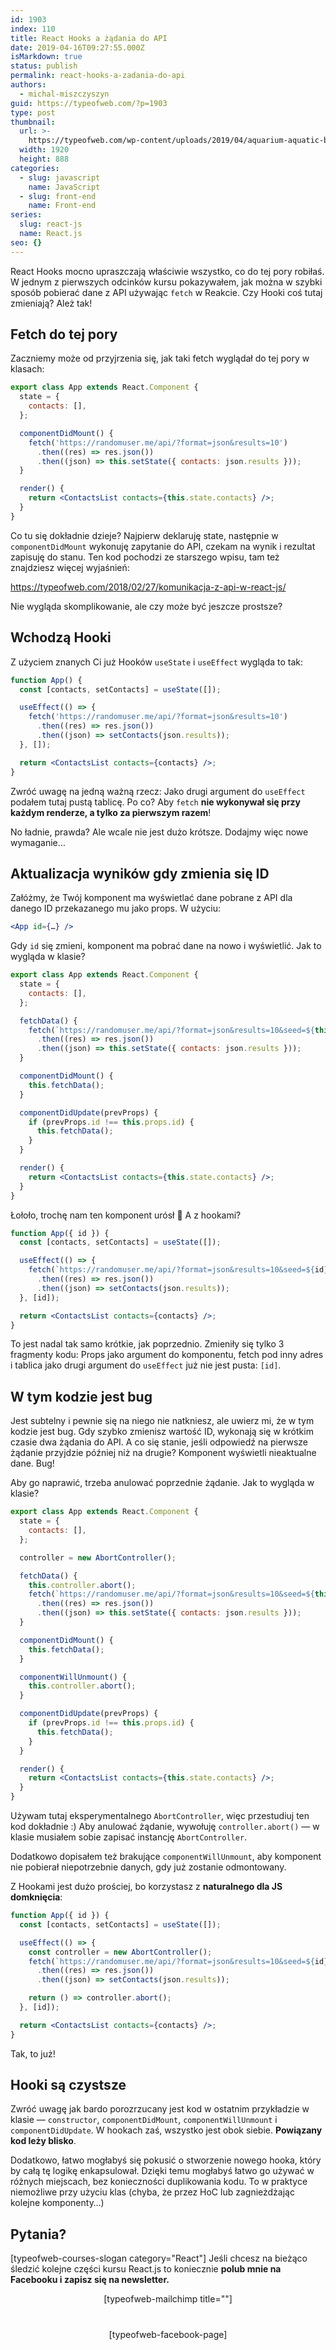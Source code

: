 ```yaml
---
id: 1903
index: 110
title: React Hooks a żądania do API
date: 2019-04-16T09:27:55.000Z
isMarkdown: true
status: publish
permalink: react-hooks-a-zadania-do-api
authors:
  - michal-miszczyszyn
guid: https://typeofweb.com/?p=1903
type: post
thumbnail:
  url: >-
    https://typeofweb.com/wp-content/uploads/2019/04/aquarium-aquatic-blue-137612.jpg
  width: 1920
  height: 888
categories:
  - slug: javascript
    name: JavaScript
  - slug: front-end
    name: Front-end
series:
  slug: react-js
  name: React.js
seo: {}
---
```


React Hooks mocno upraszczają właściwie wszystko, co do tej pory robiłaś. W jednym z pierwszych odcinków kursu pokazywałem, jak można w szybki sposób pobierać dane z API używając `fetch` w Reakcie. Czy Hooki coś tutaj zmieniają? Ależ tak!

<!--more-->

## Fetch do tej pory

Zaczniemy może od przyjrzenia się, jak taki fetch wyglądał do tej pory w klasach:

```jsx
export class App extends React.Component {
  state = {
    contacts: [],
  };

  componentDidMount() {
    fetch('https://randomuser.me/api/?format=json&results=10')
      .then((res) => res.json())
      .then((json) => this.setState({ contacts: json.results }));
  }

  render() {
    return <ContactsList contacts={this.state.contacts} />;
  }
}
```

Co tu się dokładnie dzieje? Najpierw deklaruję state, następnie w `componentDidMount` wykonuję zapytanie do API, czekam na wynik i rezultat zapisuję do stanu. Ten kod pochodzi ze starszego wpisu, tam też znajdziesz więcej wyjaśnień:

https://typeofweb.com/2018/02/27/komunikacja-z-api-w-react-js/

Nie wygląda skomplikowanie, ale czy może być jeszcze prostsze?

## Wchodzą Hooki

Z użyciem znanych Ci już Hooków `useState` i `useEffect` wygląda to tak:

```jsx
function App() {
  const [contacts, setContacts] = useState([]);

  useEffect(() => {
    fetch('https://randomuser.me/api/?format=json&results=10')
      .then((res) => res.json())
      .then((json) => setContacts(json.results));
  }, []);

  return <ContactsList contacts={contacts} />;
}
```

Zwróć uwagę na jedną ważną rzecz: Jako drugi argument do `useEffect` podałem tutaj pustą tablicę. Po co? Aby `fetch` **nie wykonywał się przy każdym renderze, a tylko za pierwszym razem**!

No ładnie, prawda? Ale wcale nie jest dużo krótsze. Dodajmy więc nowe wymaganie…

## Aktualizacja wyników gdy zmienia się ID

Załóżmy, że Twój komponent ma wyświetlać dane pobrane z API dla danego ID przekazanego mu jako props. W użyciu:

```jsx
<App id={…} />
```

Gdy `id` się zmieni, komponent ma pobrać dane na nowo i wyświetlić. Jak to wygląda w klasie?

```jsx
export class App extends React.Component {
  state = {
    contacts: [],
  };

  fetchData() {
    fetch(`https://randomuser.me/api/?format=json&results=10&seed=${this.props.id}`)
      .then((res) => res.json())
      .then((json) => this.setState({ contacts: json.results }));
  }

  componentDidMount() {
    this.fetchData();
  }

  componentDidUpdate(prevProps) {
    if (prevProps.id !== this.props.id) {
      this.fetchData();
    }
  }

  render() {
    return <ContactsList contacts={this.state.contacts} />;
  }
}
```

Łołoło, trochę nam ten komponent urósł 🤔 A z hookami?

```jsx
function App({ id }) {
  const [contacts, setContacts] = useState([]);

  useEffect(() => {
    fetch(`https://randomuser.me/api/?format=json&results=10&seed=${id}`)
      .then((res) => res.json())
      .then((json) => setContacts(json.results));
  }, [id]);

  return <ContactsList contacts={contacts} />;
}
```

To jest nadal tak samo krótkie, jak poprzednio. Zmieniły się tylko 3 fragmenty kodu: Props jako argument do komponentu, fetch pod inny adres i tablica jako drugi argument do `useEffect` już nie jest pusta: `[id]`.

## W tym kodzie jest bug

Jest subtelny i pewnie się na niego nie natkniesz, ale uwierz mi, że w tym kodzie jest bug. Gdy szybko zmienisz wartość ID, wykonają się w krótkim czasie dwa żądania do API. A co się stanie, jeśli odpowiedź na pierwsze żądanie przyjdzie później niż na drugie? Komponent wyświetli nieaktualne dane. Bug!

Aby go naprawić, trzeba anulować poprzednie żądanie. Jak to wygląda w klasie?

```jsx
export class App extends React.Component {
  state = {
    contacts: [],
  };

  controller = new AbortController();

  fetchData() {
    this.controller.abort();
    fetch(`https://randomuser.me/api/?format=json&results=10&seed=${this.props.id}`, { signal: this.controller.signal })
      .then((res) => res.json())
      .then((json) => this.setState({ contacts: json.results }));
  }

  componentDidMount() {
    this.fetchData();
  }

  componentWillUnmount() {
    this.controller.abort();
  }

  componentDidUpdate(prevProps) {
    if (prevProps.id !== this.props.id) {
      this.fetchData();
    }
  }

  render() {
    return <ContactsList contacts={this.state.contacts} />;
  }
}
```

Używam tutaj eksperymentalnego `AbortController`, więc przestudiuj ten kod dokładnie :) Aby anulować żądanie, wywołuję `controller.abort()` — w klasie musiałem sobie zapisać instancję `AbortController`.

Dodatkowo dopisałem też brakujące `componentWillUnmount`, aby komponent nie pobierał niepotrzebnie danych, gdy już zostanie odmontowany.

Z Hookami jest dużo prościej, bo korzystasz z **naturalnego dla JS domknięcia**:

```jsx
function App({ id }) {
  const [contacts, setContacts] = useState([]);

  useEffect(() => {
    const controller = new AbortController();
    fetch(`https://randomuser.me/api/?format=json&results=10&seed=${id}`, { signal: controller.signal })
      .then((res) => res.json())
      .then((json) => setContacts(json.results));

    return () => controller.abort();
  }, [id]);

  return <ContactsList contacts={contacts} />;
}
```

Tak, to już!

## Hooki są czystsze

Zwróć uwagę jak bardo porozrzucany jest kod w ostatnim przykładzie w klasie — `constructor`, `componentDidMount`, `componentWillUnmount` i `componentDidUpdate`. W hookach zaś, wszystko jest obok siebie. **Powiązany kod leży blisko**.

Dodatkowo, łatwo mogłabyś się pokusić o stworzenie nowego hooka, który by całą tę logikę enkapsulował. Dzięki temu mogłabyś łatwo go używać w różnych miejscach, bez konieczności duplikowania kodu. To w praktyce niemożliwe przy użyciu klas (chyba, że przez HoC lub zagnieżdżając kolejne komponenty…)

## Pytania?

[typeofweb-courses-slogan category="React"] Jeśli chcesz na bieżąco śledzić kolejne części kursu React.js to koniecznie <strong>polub mnie na Facebooku i zapisz się na newsletter.</strong>

<div style="text-align: center; margin-bottom: 40px;">[typeofweb-mailchimp title=""]</div>
<div style="text-align: center;">[typeofweb-facebook-page]</div>
